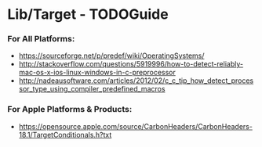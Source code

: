 # Lib/Target - TODOGuide

### For All Platforms:
- https://sourceforge.net/p/predef/wiki/OperatingSystems/
- http://stackoverflow.com/questions/5919996/how-to-detect-reliably-mac-os-x-ios-linux-windows-in-c-preprocessor
- http://nadeausoftware.com/articles/2012/02/c_c_tip_how_detect_processor_type_using_compiler_predefined_macros

### For Apple Platforms & Products:
- https://opensource.apple.com/source/CarbonHeaders/CarbonHeaders-18.1/TargetConditionals.h?txt
